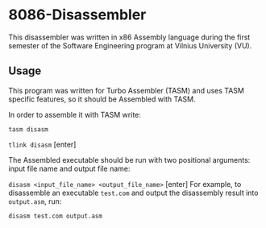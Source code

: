 # 8086-Disassembler
This disassembler was written in x86 Assembly language during the first semester of the Software Engineering program at Vilnius University (VU).
## Usage
This program was written for Turbo Assembler (TASM) and uses TASM specific features, so it should be Assembled with TASM.

In order to assemble it with TASM write:

`tasm disasm`

`tlink disasm`
[enter]

The Assembled executable should be run with two positional arguments: input file name and output file name:

`disasm <input_file_name> <output_file_name>`
[enter]
For example, to disassemble an executable `test.com` and output the disassembly result into `output.asm`, run:

`disasm test.com output.asm`

